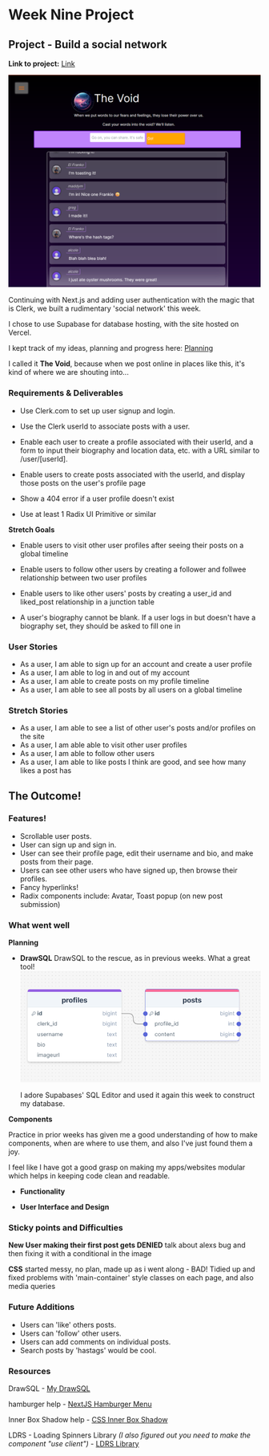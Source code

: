 # Week Nine Project

## Project - Build a social network

**Link to project:** [Link](https://our-void.vercel.app/)

![image](public/week-09-finished.png)

Continuing with Next.js and adding user authentication with the magic that is Clerk, we built a rudimentary 'social network' this week.

I chose to use Supabase for database hosting, with the site hosted on Vercel.

I kept track of my ideas, planning and progress here: [Planning](https://frankjs.notion.site/Day-Thirty-Nine-Project-24d3bd4839434c17bba360ad24613769?pvs=4)

I called it **The Void**, because when we post online in places like this, it's kind of where we are shouting into...

### Requirements & Deliverables

- Use Clerk.com to set up user signup and login.

- Use the Clerk userId to associate posts with a user.

- Enable each user to create a profile associated with their userId, and a form to input their biography and location data, etc. with a URL similar to /user/[userId].

- Enable users to create posts associated with the userId, and display those posts on the user's profile page

- Show a 404 error if a user profile doesn't exist

- Use at least 1 Radix UI Primitive or similar

**Stretch Goals**

- Enable users to visit other user profiles after seeing their posts on a global timeline

- Enable users to follow other users by creating a follower and follwee relationship between two user profiles

- Enable users to like other users' posts by creating a user_id and liked_post relationship in a junction table

- A user's biography cannot be blank. If a user logs in but doesn't have a biography set, they should be asked to fill one in

### User Stories

- As a user, I am able to sign up for an account and create a user profile
- As a user, I am able to log in and out of my account
- As a user, I am able to create posts on my profile timeline
- As a user, I am able to see all posts by all users on a global timeline

### Stretch Stories

- As a user, I am able to see a list of other user's posts and/or profiles on the site
- As a user, I am able able to visit other user profiles
- As a user, I am able to follow other users
- As a user, I am able to like posts I think are good, and see how many likes a post has

## The Outcome!

### Features!

- Scrollable user posts.
- User can sign up and sign in.
- User can see their profile page, edit their username and bio, and make posts from their page.
- Users can see other users who have signed up, then browse their profiles.
- Fancy hyperlinks!
- Radix components include: Avatar, Toast popup (on new post submission)

### What went well

**Planning**

- **DrawSQL**
  DrawSQL to the rescue, as in previous weeks. What a great tool!
  ![my database plan](public/week-09-schema.png)

  I adore Supabases' SQL Editor and used it again this week to construct my database.

**Components**

Practice in prior weeks has given me a good understanding of how to make components, when are where to use them, and also I've just found them a joy.

I feel like I have got a good grasp on making my apps/websites modular which helps in keeping code clean and readable.

- **Functionality**

- **User Interface and Design**

### Sticky points and Difficulties

**New User making their first post gets DENIED**
talk about alexs bug and then fixing it with a conditional in the image

**CSS**
started messy, no plan, made up as i went along - BAD! Tidied up and fixed problems with 'main-container' style classes on each page, and also media queries

### Future Additions

- Users can 'like' others posts.
- Users can 'follow' other users.
- Users can add comments on individual posts.
- Search posts by 'hastags' would be cool.

### Resources

DrawSQL - [My DrawSQL](https://drawsql.app/teams/personal-1367/diagrams/09-week-nine-project)

hamburger help - [NextJS Hamburger Menu](https://jacobhocker.medium.com/creating-an-animated-hamburger-menu-in-nextjs-tailwind-css-9e332d428811)

Inner Box Shadow help - [CSS Inner Box Shadow](https://devdevout.com/css/css-inner-shadow)

LDRS - Loading Spinners Library _(I also figured out you need to make the component "use client")_ - [LDRS Library](https://uiball.com/ldrs/)
